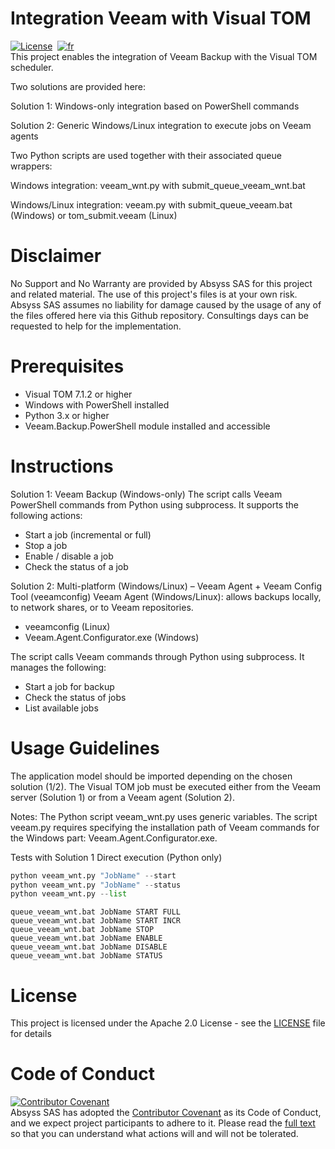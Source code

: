# Integration Veeam with Visual TOM
[![License](https://img.shields.io/badge/License-Apache_2.0-blue.svg)](LICENSE.md)&nbsp;
[![fr](https://img.shields.io/badge/lang-fr-yellow.svg)](README-fr.md)  
This project enables the integration of Veeam Backup with the Visual TOM scheduler.

Two solutions are provided here:

Solution 1: Windows-only integration based on PowerShell commands

Solution 2: Generic Windows/Linux integration to execute jobs on Veeam agents

Two Python scripts are used together with their associated queue wrappers:

Windows integration: veeam_wnt.py with submit_queue_veeam_wnt.bat

Windows/Linux integration: veeam.py with submit_queue_veeam.bat (Windows) or tom_submit.veeam (Linux)

# Disclaimer
No Support and No Warranty are provided by Absyss SAS for this project and related material. The use of this project's files is at your own risk.
Absyss SAS assumes no liability for damage caused by the usage of any of the files offered here via this Github repository.
Consultings days can be requested to help for the implementation.

# Prerequisites

  * Visual TOM 7.1.2 or higher
  * Windows with PowerShell installed
  * Python 3.x or higher
  * Veeam.Backup.PowerShell module installed and accessible

# Instructions
Solution 1: Veeam Backup (Windows-only)
The script calls Veeam PowerShell commands from Python using subprocess. It supports the following actions:
  * Start a job (incremental or full)
  * Stop a job
  * Enable / disable a job
  * Check the status of a job

Solution 2: Multi-platform (Windows/Linux) – Veeam Agent + Veeam Config Tool (veeamconfig)
Veeam Agent (Windows/Linux): allows backups locally, to network shares, or to Veeam repositories.
 - veeamconfig (Linux)
 - Veeam.Agent.Configurator.exe (Windows)

The script calls Veeam commands through Python using subprocess. It manages the following:
  * Start a job for backup
  * Check the status of jobs
  * List available jobs

# Usage Guidelines

The application model should be imported depending on the chosen solution (1/2).
The Visual TOM job must be executed either from the Veeam server (Solution 1) or from a Veeam agent (Solution 2).

Notes:
The Python script veeam_wnt.py uses generic variables.
The script veeam.py requires specifying the installation path of Veeam commands for the Windows part: Veeam.Agent.Configurator.exe.

Tests with Solution 1
Direct execution (Python only)
  ``` Python
python veeam_wnt.py "JobName" --start
python veeam_wnt.py "JobName" --status
python veeam_wnt.py --list
  ```
 
  ```Execution via queue
queue_veeam_wnt.bat JobName START FULL
queue_veeam_wnt.bat JobName START INCR
queue_veeam_wnt.bat JobName STOP
queue_veeam_wnt.bat JobName ENABLE
queue_veeam_wnt.bat JobName DISABLE
queue_veeam_wnt.bat JobName STATUS
  ```

# License
This project is licensed under the Apache 2.0 License - see the [LICENSE](license) file for details


# Code of Conduct
[![Contributor Covenant](https://img.shields.io/badge/Contributor%20Covenant-v2.1%20adopted-ff69b4.svg)](code-of-conduct.md)  
Absyss SAS has adopted the [Contributor Covenant](CODE_OF_CONDUCT.md) as its Code of Conduct, and we expect project participants to adhere to it. Please read the [full text](CODE_OF_CONDUCT.md) so that you can understand what actions will and will not be tolerated.

